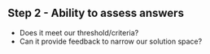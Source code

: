 ## Step 2 - Ability to assess answers

   * Does it meet our threshold/criteria?
   * Can it provide feedback to narrow our solution space?